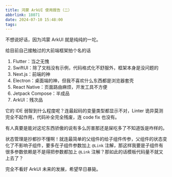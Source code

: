 ```yaml
---
title: 鸿蒙 ArkUI 使用报告（二）
abbrlink: 18071
date: 2024-07-10 15:48:00
tags:
---
```


不想说好话，因为鸿蒙 ArkUI 就是纯纯的一坨。

给目前自己接触过的大前端框架拍个名的话

1. Flutter：当之无愧
2. SwiftUI：除了文档没有示例，代码格式化不舒服外，框架本身是没问题的
3. Next.js：前端的神
4. Electron：桌面端的神，但我不喜欢什么东西都是浏览器套壳
5. React Native：页面路由麻烦，开发工具不方便
6. Jetpack Compose：半成品
7. ArkUI：残次品

它的 IDE 弱智到什么程度呢？连最起码的变量类型都显示不对，Linter 诡异莫测完全不起作用，代码补全完全残废，连 code fix 也没有。

有人真要是能对这坨东西骄傲的说有多么厉害那还是屎吃多了不知道饭是咋样的。

状态管理是抄都抄不懂啊！就连最简单的父组件的给子组件传参，父组件的状态变化了不影响子组件，要多在子组件参数加上 `@Link` 注解，那这样我要是子组件有很多参数依赖是不是得把参数都加上 `@Link` 注解？那如此的话模板代码量不就又上去了？

完全不看好 ArkUI 未来的发展，希望早日暴毙。
